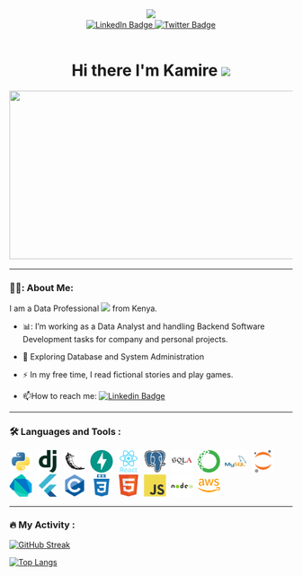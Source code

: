 <div id="header" align="center">
  <img src="https://media.giphy.com/media/Qo2dupDib32rkTY4hX/giphy.gif" />
  <div id="badges">
    <a href="https://www.linkedin.com/in/jack-kamire/">
      <img src="https://img.shields.io/badge/LinkedIn-blue?style=for-the-badge&logo=linkedin&logoColor=white" alt="LinkedIn Badge"/>
    </a>
    <a href="https://twitter.com/jac_curious">
      <img src="https://img.shields.io/badge/Twitter-blue?style=for-the-badge&logo=twitter&logoColor=white" alt="Twitter Badge"/>
    </a>
  </div>
  <img src="https://komarev.com/ghpvc/?username=Kamire-J&style=flat-square&color=blue" alt=""/> 
  
  <h1>
    Hi there I'm Kamire
    <img src="https://media.giphy.com/media/v1.Y2lkPTc5MGI3NjExOW1ybWI5NGhhanM4eTVnY2VyOTRxaWl3bWJ1OGc2cWY5ZWF4MnBhcCZlcD12MV9pbnRlcm5hbF9naWZfYnlfaWQmY3Q9cw/hvRJCLFzcasrR4ia7z/giphy.gif" width="30px"/>
  </h1>
</div>
<div align="center">
   <img src="https://media.giphy.com/media/dyzew7Py7bnW9DiJJj/giphy.gif" width="600" height="300" />
</div>

---

### 👨‍💻: About Me:
I am a Data Professional <img src="https://media.giphy.com/media/WUlplcMpOCEmTGBtBW/giphy.gif" width="30"> from Kenya.
- 📊: I’m working as a Data Analyst and handling Backend Software Development tasks for company and personal projects.

- :seedling: Exploring Database and System Administration

- :zap: In my free time, I read fictional stories and play games.

- :mailbox:How to reach me: [![Linkedin Badge](https://img.shields.io/badge/-Kamire-blue?style=flat&logo=Linkedin&logoColor=white)](https://www.linkedin.com/in/jack-kamire/)

---

### :hammer_and_wrench: Languages and Tools :
<div align="left">
  <img src="https://github.com/devicons/devicon/blob/master/icons/python/python-original.svg" title="Python" alt="Python" width="40" height="40"/>&nbsp;
  <img src="https://github.com/devicons/devicon/blob/master/icons/django/django-plain.svg" title="django"  alt="django" width="40" height="40"/>&nbsp;
  <img src="https://github.com/devicons/devicon/blob/master/icons/flask/flask-original.svg" title="flask"  alt="flask" width="40" height="40"/>&nbsp;
  <img src="https://github.com/devicons/devicon/blob/master/icons/fastapi/fastapi-original.svg" title="fastapi"  alt="fastapi" width="40" height="40"/>&nbsp;
  <img src="https://github.com/devicons/devicon/blob/master/icons/react/react-original-wordmark.svg" title="React" alt="React" width="40"     
      height="40"/>&nbsp;
  <img src="https://github.com/devicons/devicon/blob/master/icons/postgresql/postgresql-original.svg" title="Postgre" alt="Postgre" width="40"     
      height="40"/>&nbsp;
  <img src="https://github.com/devicons/devicon/blob/master/icons/sqlalchemy/sqlalchemy-original.svg" title="SQLAlchemy" alt="sola" width="40"     
      height="40"/>&nbsp;
   <img src="https://github.com/devicons/devicon/blob/master/icons/anaconda/anaconda-original.svg" title="conda" alt="conda" width="40"     
      height="40"/>&nbsp;
  <img src="https://github.com/devicons/devicon/blob/master/icons/mysql/mysql-original-wordmark.svg" title="MySQL"  alt="MySQL" width="40" height="40"/>&nbsp;
  <img src="https://github.com/devicons/devicon/blob/master/icons/jupyter/jupyter-original.svg" title="Jupyter" alt="Jupyter" width="40" height="40"/>&nbsp;
  <img src="https://github.com/devicons/devicon/blob/master/icons/dart/dart-original.svg" title="Dart" alt="Dart" width="40" height="40" />&nbsp;
  <img src="https://github.com/devicons/devicon/blob/master/icons/flutter/flutter-original.svg" title="Flutter" alt="Flutter" width="40" height="40"/>&nbsp;
  <img src="https://github.com/devicons/devicon/blob/master/icons/c/c-original.svg" title="C" alt="C " width="40" height="40"/>&nbsp;
  <img src="https://github.com/devicons/devicon/blob/master/icons/css3/css3-plain-wordmark.svg"  title="CSS3" alt="CSS" width="40" height="40"/>&nbsp;
  <img src="https://github.com/devicons/devicon/blob/master/icons/html5/html5-original.svg" title="HTML5" alt="HTML" width="40" height="40"/>&nbsp;
  <img src="https://github.com/devicons/devicon/blob/master/icons/javascript/javascript-original.svg" title="JavaScript" alt="JavaScript" width="40" height="40"/>&nbsp;
  <img src="https://github.com/devicons/devicon/blob/master/icons/nodejs/nodejs-original-wordmark.svg" title="NodeJS" alt="NodeJS" width="40" height="40"/>&nbsp;
  <img src="https://github.com/devicons/devicon/blob/master/icons/amazonwebservices/amazonwebservices-plain-wordmark.svg" title="AWS" alt="AWS" width="40" height="40"/>&nbsp;
</div> 

---

### :fire: My Activity :
[![GitHub Streak](http://github-readme-streak-stats.herokuapp.com?user=Kamire-J%20&theme=dark&hide_border=true)](https://git.io/streak-stats)

[![Top Langs](https://github-readme-stats.vercel.app/api/top-langs/?username=Kamire-J&layout=compact&theme=vision-friendly-dark)](https://github.com/anuraghazra/github-readme-stats)


